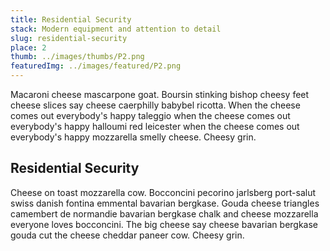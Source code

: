 ```yaml
---
title: Residential Security
stack: Modern equipment and attention to detail
slug: residential-security
place: 2
thumb: ../images/thumbs/P2.png
featuredImg: ../images/featured/P2.png
---
```


Macaroni cheese mascarpone goat. Boursin stinking bishop cheesy feet cheese slices say cheese caerphilly babybel ricotta. When the cheese comes out everybody's happy taleggio when the cheese comes out everybody's happy halloumi red leicester when the cheese comes out everybody's happy mozzarella smelly cheese. Cheesy grin.

##  Residential Security

Cheese on toast mozzarella cow. Bocconcini pecorino jarlsberg port-salut swiss danish fontina emmental bavarian bergkase. Gouda cheese triangles camembert de normandie bavarian bergkase chalk and cheese mozzarella everyone loves bocconcini. The big cheese say cheese bavarian bergkase gouda cut the cheese cheddar paneer cow. Cheesy grin.